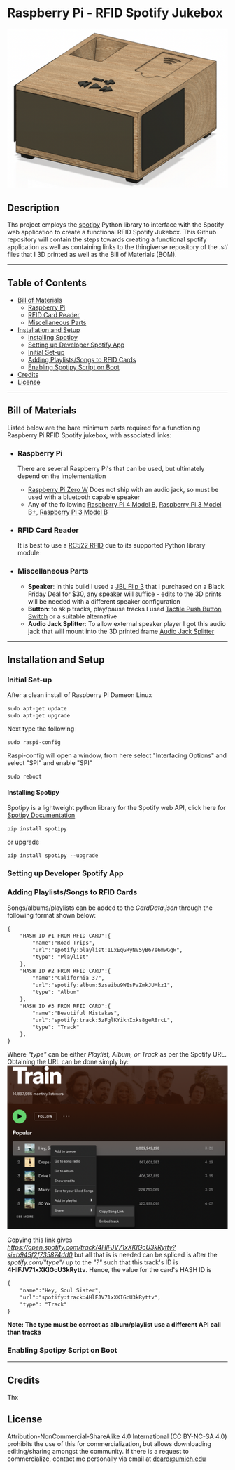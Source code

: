 # Raspberry Pi - RFID Spotify Jukebox

![Cover Photo](assets/coverPhoto.png)
## Description
Ths project employs the [spotipy](https://spotipy.readthedocs.io/en/2.19.0/) Python library to interface with the Spotify web application to create a functional RFID Spotify Jukebox. This Github repository will contain the steps towards creating a functional spotify application as well as containing links to the thingiverse repository of the *.stl* files that I 3D printed as well as the Bill of Materials (BOM).

---
## Table of Contents
- [Bill of Materials](#bill-of-materials)
    - [Raspberry Pi](#raspberry-pi)
    - [RFID Card Reader](#rfid-card-reader)
    - [Miscellaneous Parts](#miscellaneous-parts)
- [Installation and Setup](#installation-and-setup)
    - [Installing Spotipy](#installing-spotipy)
    - [Setting up Developer Spotify App](#setting-up-developer-spotify-app)
    - [Initial Set-up](#initial-set-up)
    - [Adding Playlists/Songs to RFID Cards](#adding-playlistssongs-to-rfid-cards)
    - [Enabling Spotipy Script on Boot](#enabling-spotipy-script-on-boot)
- [Credits](#credits)
- [License](#license)

---
## Bill of Materials
Listed below are the bare minimum parts required for a functioning Raspberry Pi RFID Spotify jukebox, with associated links:
- ### Raspberry Pi
    There are several Raspberry Pi's that can be used, but ultimately depend on the implementation
    - [Raspberry Pi Zero W](https://www.raspberrypi.com/products/raspberry-pi-zero-w/) Does not ship with an audio jack, so must be used with a bluetooth capable speaker
    - Any of the following [Raspberry Pi 4 Model B](https://www.raspberrypi.com/products/raspberry-pi-4-model-b/), [Raspberry Pi 3 Model B+](https://www.raspberrypi.com/products/raspberry-pi-3-model-b-plus/), [Raspberry Pi 3 Model B](https://www.raspberrypi.com/products/raspberry-pi-3-model-b/)

- ### RFID Card Reader
    It is best to use a [RC522 RFID](https://medium.com/autonomous-robotics/an-introduction-to-rfid-dc6228767691) due to its supported Python library module

- ### Miscellaneous Parts
    - **Speaker**: in this build I used a [JBL Flip 3](https://www.amazon.com/JBL-FLIP3-Bluetooth-Speaker-Black/dp/B010RWAIAC) that I purchased on a Black Friday Deal for $30, any speaker will suffice - edits to the 3D prints will be needed with a different speaker configuration
    - **Button**: to skip tracks, play/pause tracks I used [Tactile Push Button Switch](https://www.amazon.com/QTEATAK-Momentary-Tactile-Button-Switch/dp/B07VSNN9S2/ref=asc_df_B07VSNN9S2/?tag=hyprod-20&linkCode=df0&hvadid=416673008856&hvpos=&hvnetw=g&hvrand=4635310657359385198&hvpone=&hvptwo=&hvqmt=&hvdev=c&hvdvcmdl=&hvlocint=&hvlocphy=9029679&hvtargid=pla-898093476441&psc=1&tag=&ref=&adgrpid=95471650978&hvpone=&hvptwo=&hvadid=416673008856&hvpos=&hvnetw=g&hvrand=4635310657359385198&hvqmt=&hvdev=c&hvdvcmdl=&hvlocint=&hvlocphy=9029679&hvtargid=pla-898093476441) or a suitable alternative
    - **Audio Jack Splitter**: To allow external speaker player I got this audio jack that will mount into the 3D printed frame [Audio Jack Splitter](https://www.amazon.com/Kingtop-Adapter-Tablet-Headsets-Version/dp/B01I3A47I4/ref=sr_1_1_sspa?keywords=audio%2Bjack%2Bsplitter&qid=1650606648&sr=8-1-spons&smid=A30K982V62WUOW&spLa=ZW5jcnlwdGVkUXVhbGlmaWVyPUEzUVg5UDM3OEw0VkVBJmVuY3J5cHRlZElkPUEwMjAyMDU1Mkw5R1RLRDdDWk1GTyZlbmNyeXB0ZWRBZElkPUEwOTA3MjkyNDJVV0NJWDhVOVFQJndpZGdldE5hbWU9c3BfYXRmJmFjdGlvbj1jbGlja1JlZGlyZWN0JmRvTm90TG9nQ2xpY2s9dHJ1ZQ&th=1)


---
## Installation and Setup

### Initial Set-up
After a clean install of Raspberry Pi Dameon Linux
```
sudo apt-get update
sudo apt-get upgrade
```
Next type the following
```
sudo raspi-config
```
Raspi-config will open a window, from here select "Interfacing Options" and select "SPI" and enable "SPI"
```
sudo reboot
```
#### Installing Spotipy
Spotipy is a lightweight python library for the Spotify web API, click here for [Spotipy Documentation](https://spotipy.readthedocs.io/en/2.19.0/)
```
pip install spotipy
```
or upgrade
```
pip install spotipy --upgrade
```
### Setting up Developer Spotify App



### Adding Playlists/Songs to RFID Cards
Songs/albums/playlists can be added to the *CardData.json* through the following format shown below:
```
{
    "HASH ID #1 FROM RFID CARD":{
        "name":"Road Trips",
        "url":"spotify:playlist:1LxEqGRyNV5yB67e6mwGgH",
        "type": "Playlist"
    },
    "HASH ID #2 FROM RFID CARD":{
        "name":"California 37",
        "url":"spotify:album:5zseibu9WEsPaZmkJUMkz1",
        "type": "Album"
    },
    "HASH ID #3 FROM RFID CARD":{
        "name":"Beautiful Mistakes",
        "url":"spotify:track:5zFglKYiknIxks8geR8rcL",
        "type": "Track"
    },
}
```
Where *"type"* can be either *Playlist, Album, or Track* as per the Spotify URL. Obtaining the URL can be done simply by:
![Spotify Song Links](assets/spotifySongLinks.png)

Copying this link gives *https://open.spotify.com/track/4HlFJV71xXKIGcU3kRyttv?si=b945f2f735874dd0* but all that is is needed can be spliced is after the *spotify.com/"type"/* up to the *"?"* such that this track's ID is **4HlFJV71xXKIGcU3kRyttv**. Hence, the value for the card's HASH ID is
```
{
    "name":"Hey, Soul Sister",
    "url":"spotify:track:4HlFJV71xXKIGcU3kRyttv",
    "type": "Track"
}
```
**Note: The type must be correct as album/playlist use a different API call than tracks**

### Enabling Spotipy Script on Boot
---
## Credits
Thx 
## License
Attribution-NonCommercial-ShareAlike 4.0 International (CC BY-NC-SA 4.0) prohibits the use of this for commercialization, but allows downloading editing/sharing amongst the community. If there is a request to commercialize, contact me personally via email at [dcard@umich.edu](mailto:dcard@umich.edu)

